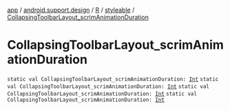 [app](../../../index.md) / [android.support.design](../../index.md) / [R](../index.md) / [styleable](index.md) / [CollapsingToolbarLayout_scrimAnimationDuration](.)

# CollapsingToolbarLayout_scrimAnimationDuration

`static val CollapsingToolbarLayout_scrimAnimationDuration: `[`Int`](https://kotlinlang.org/api/latest/jvm/stdlib/kotlin/-int/index.html)
`static val CollapsingToolbarLayout_scrimAnimationDuration: `[`Int`](https://kotlinlang.org/api/latest/jvm/stdlib/kotlin/-int/index.html)
`static val CollapsingToolbarLayout_scrimAnimationDuration: `[`Int`](https://kotlinlang.org/api/latest/jvm/stdlib/kotlin/-int/index.html)
`static val CollapsingToolbarLayout_scrimAnimationDuration: `[`Int`](https://kotlinlang.org/api/latest/jvm/stdlib/kotlin/-int/index.html)